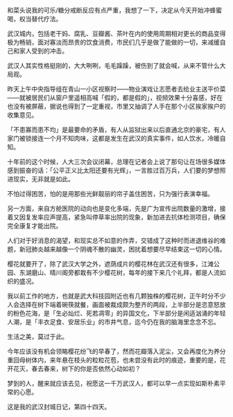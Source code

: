 和菜头说我的可乐/糖分戒断反应有点严重，我想了一下，决定从今天开始冲蜂蜜喝，权当替代疗法。

武汉城内，包括老干妈、腐乳、豆瓣酱、茶叶在内的使用周期相对更长的商品变得极为畅销，面对寡淡而昂贵的饮食消费，市民们几乎是做了能做的一切，来减缓自己和家人受到的冲击。

武汉人其实性格挺刚的，大大咧咧，毛毛躁躁，被伤到了就会喊，从来不管什么大局观。

昨天上午中央指导组在青山一小区视察时——物业演戏让志愿者去给业主送平价菜——就被居民们从窗户里遥相高喊「假的，都是假的」，视频效果十分喜感，好在也没有被屏蔽，据说也得到了一定重视，市里又抽调了人手在那个小区挨家挨户的收集意见。

「不患寡而患不均」是最要命的矛盾，有人从监狱出来以后直通北京的豪宅，有人家门被锁接连一个月不知肉味，这都是发生在武汉的真实事件，如人饮水，冷暖自知。

十年前的这个时候，人大三次会议闭幕，总理在记者会上说了那句让在场很多媒体感到振奋的话：「公平正义比太阳还要有光辉」，一言胜过百万兵，人们要的梦想照进现实，无非就是如此。

不怕过得困苦，怕的是用那些光鲜靓丽的帘子盖住困苦，只为强行表演幸福。

另一方面，来自方舱医院的动向也是变化多端，先是广为宣传出院数量的激增，接着又因复发率应声提高，紧急叫停草率出院的现象，新加进去抗体检测项目，确保完全康复才能出院。

人们对于好消息的渴望，和现实总不如意的作弄，交错成了这种时而进退维谷的难题，新冠肺炎越来越像一个阴魂不散的幽灵，困扰着想要尽早结束这一切的心情。

樱花就要开了，除了武汉大学之外，遮荫成片的樱花林在武汉还有很多，江滩公园、东湖磨山、晴川阁旁都栽有不少樱花树，每年的接下来几个礼拜，都是人流如织的盛况。

我以前工作的地方，也就是武大科技园附近也有几颗独株的樱花树，正午时分不少人会选择在树下端着碗筷就餐，画面被裁成颇为整齐的两段，上半部分是恣意怒放的粉色花海，是「生必灿烂、死若凋零」的异国文化，下半部分是闲适汹涌的年轻人潮，是「丰衣足食、安居乐业」的市井气息，迄今仍在我的脑海里念念不忘。

生活之美，莫过于此。

今年应该没有机会领略樱花纷飞的早春了，然而花瓣落入泥尘，又会再度化为养分重回母树体内，来年悬在枝头的粒粒花苞，也未尝没有此时的痕迹，重要的是，花开花灭，春去春来，树下的你是否依然心动如初？

梦到的人，醒来就应该去见，祝愿这一千万武汉人，都可以早一点实现如斯朴素平常的心愿。

这是我的武汉封城日记，第四十四天。